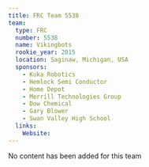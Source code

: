 ```yaml
---
title: FRC Team 5538
team:
  type: FRC
  number: 5538
  name: Vikingbots
  rookie_year: 2015
  location: Saginaw, Michigan, USA
  sponsors:
    - Kuka Robotics
    - Hemlock Semi Conductor
    - Home Depot
    - Merrill Technologies Group
    - Dow Chemical
    - Gary Blower
    - Swan Valley High School
  links:
    Website: 
---
```

No content has been added for this team